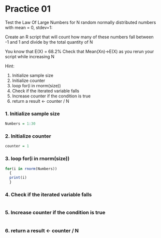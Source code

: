 # Practice 01

Test the Law Of Large Numbers for N random normally distributed numbers with mean = 0, stdev=1:

Create an R script that will count how many of these numbers fall between -1 and 1 and divide by the total quantity of N

You know that E(X) = 68.2%
Check that Mean(Xn)->E(X) as you rerun your script while increasing N

Hint:
1. Initialize sample size
2. Initialize counter
3. loop for(i in rnorm(size))
4. Check if the iterated variable falls
5. Increase counter if the condition is true
6. return a result <- counter / N


### 1. Initialize sample size
``` r
Numbers = 1:30
```

### 2. Initialize counter
``` r
counter = 1
```

### 3. loop for(i in rnorm(size))
``` r
for(i in rnorm(Numbers))
  {
  print(i)
  }
```

### 4. Check if the iterated variable falls
``` r

```

### 5. Increase counter if the condition is true
``` r

```

### 6. return a result <- counter / N
``` r

```